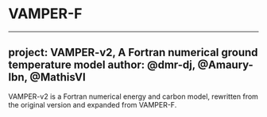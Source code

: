 # VAMPER-F
---
project: VAMPER-v2, A Fortran numerical ground temperature model 
author: @dmr-dj, @Amaury-lbn, @MathisVI
---

VAMPER-v2 is a Fortran numerical energy and carbon model, rewritten from the original version and expanded from VAMPER-F.
